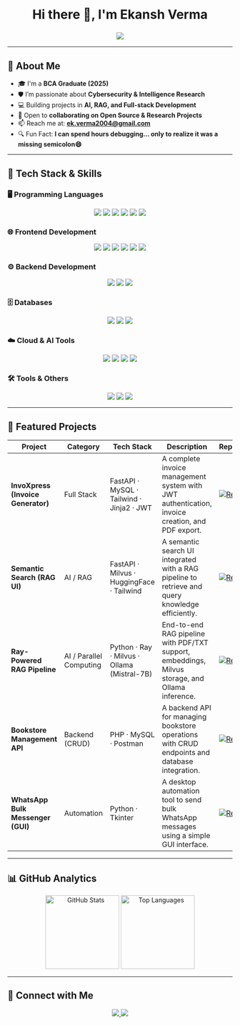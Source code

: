 <h1 align="center">Hi there 👋, I'm Ekansh Verma</h1>
<h3 align="center">
  <img src="https://readme-typing-svg.herokuapp.com?size=22&color=FF0000&center=true&vCenter=true&width=500&lines=Full-stack+%26+AI+Enthusiast;Aspiring+Cybersecurity+Specialist;AI%2FML+%26+RAG+Explorer;">
</h3>

---

## 🚀 About Me  

- 🎓 I'm a **BCA Graduate (2025)**  
- 🛡️ I’m passionate about **Cybersecurity & Intelligence Research**  
- 💻 Building projects in **AI, RAG, and Full-stack Development**  
- 🤝 Open to **collaborating on Open Source & Research Projects**  
- 📫 Reach me at: **ek.verma2004@gmail.com**  
- 🔍 Fun Fact: **I can spend hours debugging... only to realize it was a missing semicolon😄**

---

## 🧰 Tech Stack & Skills  

### 🖥️ Programming Languages  
<p align="center">
  <img src="https://img.shields.io/badge/-Python-3776AB?style=for-the-badge&logo=python&logoColor=white"/>
  <img src="https://img.shields.io/badge/-C++-00599C?style=for-the-badge&logo=cplusplus&logoColor=white"/>
  <img src="https://img.shields.io/badge/-C-00599C?style=for-the-badge&logo=c&logoColor=white"/>
  <img src="https://img.shields.io/badge/-Java-007396?style=for-the-badge&logo=java&logoColor=white"/>
  <img src="https://img.shields.io/badge/-PHP-777BB4?style=for-the-badge&logo=php&logoColor=white"/>
  <img src="https://img.shields.io/badge/-JavaScript-F7DF1E?style=for-the-badge&logo=javascript&logoColor=black"/>
</p>

### 🌐 Frontend Development  
<p align="center">
  <img src="https://img.shields.io/badge/-HTML5-E34F26?style=for-the-badge&logo=html5&logoColor=white"/>
  <img src="https://img.shields.io/badge/-CSS3-1572B6?style=for-the-badge&logo=css3&logoColor=white"/>
  <img src="https://img.shields.io/badge/-JavaScript-F7DF1E?style=for-the-badge&logo=javascript&logoColor=black"/>
  <img src="https://img.shields.io/badge/-Tailwind_CSS-38B2AC?style=for-the-badge&logo=tailwind-css&logoColor=white"/>
  <img src="https://img.shields.io/badge/-React-61DAFB?style=for-the-badge&logo=react&logoColor=black"/>
  <img src="https://img.shields.io/badge/-Bootstrap-563D7C?style=for-the-badge&logo=bootstrap&logoColor=white"/>
</p>

### ⚙️ Backend Development  
<p align="center">
  <img src="https://img.shields.io/badge/-FastAPI-009688?style=for-the-badge&logo=fastapi&logoColor=white"/>
  <img src="https://img.shields.io/badge/-Flask-000000?style=for-the-badge&logo=flask&logoColor=white"/>
  <img src="https://img.shields.io/badge/-Django-092E20?style=for-the-badge&logo=django&logoColor=white"/>
</p>

### 🗄️ Databases  
<p align="center">
  <img src="https://img.shields.io/badge/-MySQL-4479A1?style=for-the-badge&logo=mysql&logoColor=white"/>
  <img src="https://img.shields.io/badge/-SQLite-003B57?style=for-the-badge&logo=sqlite&logoColor=white"/>
  <img src="https://img.shields.io/badge/-Milvus-0081CB?style=for-the-badge&logo=milvus&logoColor=white"/>
</p>

### ☁️ Cloud & AI Tools  
<p align="center">
  <img src="https://img.shields.io/badge/-Ray-0288D1?style=for-the-badge&logo=ray&logoColor=white"/>
  <img src="https://img.shields.io/badge/-HuggingFace-FFD21E?style=for-the-badge&logo=huggingface&logoColor=black"/>
  <img src="https://img.shields.io/badge/-Ollama-000000?style=for-the-badge&logo=ollama&logoColor=white"/>
  <img src="https://img.shields.io/badge/-Dask-FF6F00?style=for-the-badge&logo=dask&logoColor=white"/>
</p>

### 🛠️ Tools & Others  
<p align="center">
  <img src="https://img.shields.io/badge/-Git-F05032?style=for-the-badge&logo=git&logoColor=white"/>
  <img src="https://img.shields.io/badge/-Postman-FF6C37?style=for-the-badge&logo=postman&logoColor=white"/>
  <img src="https://img.shields.io/badge/-VS_Code-007ACC?style=for-the-badge&logo=visual-studio-code&logoColor=white"/>
</p>

---

## 📂 Featured Projects  

| Project                           | Category                | Tech Stack                                   | Description                                                                                   | Repository |
| --------------------------------- | ----------------------- | -------------------------------------------- | --------------------------------------------------------------------------------------------- | ---------- |
| **InvoXpress (Invoice Generator)** | Full Stack              | FastAPI · MySQL · Tailwind · Jinja2 · JWT    | A complete invoice management system with JWT authentication, invoice creation, and PDF export. | [![Repo](https://img.shields.io/badge/View_Repo-181717?style=for-the-badge&logo=github)](https://github.com/ekansh012/JWT_Authentication_Py) |
| **Semantic Search (RAG UI)**      | AI / RAG                | FastAPI · Milvus · HuggingFace · Tailwind    | A semantic search UI integrated with a RAG pipeline to retrieve and query knowledge efficiently. | [![Repo](https://img.shields.io/badge/View_Repo-181717?style=for-the-badge&logo=github)](https://github.com/ekansh012/<semantic-search-repo>) |
| **Ray-Powered RAG Pipeline**      | AI / Parallel Computing | Python · Ray · Milvus · Ollama (Mistral-7B)  | End-to-end RAG pipeline with PDF/TXT support, embeddings, Milvus storage, and Ollama inference. | [![Repo](https://img.shields.io/badge/View_Repo-181717?style=for-the-badge&logo=github)](https://github.com/ekansh012/modular-ray-rag-pipeline) |
| **Bookstore Management API**      | Backend (CRUD)          | PHP · MySQL · Postman                        | A backend API for managing bookstore operations with CRUD endpoints and database integration.   | [![Repo](https://img.shields.io/badge/View_Repo-181717?style=for-the-badge&logo=github)](https://github.com/ekansh012/CRUD_API_Bookstore_management_project) |
| **WhatsApp Bulk Messenger (GUI)** | Automation              | Python · Tkinter                             | A desktop automation tool to send bulk WhatsApp messages using a simple GUI interface.          | [![Repo](https://img.shields.io/badge/View_Repo-181717?style=for-the-badge&logo=github)](https://github.com/ekansh012/whatsapp-bulk-messenger) |

---

## 📊 GitHub Analytics  

<p align="center">
  <img src="https://github-readme-stats.vercel.app/api?username=ekansh012&show_icons=true&theme=tokyonight" alt="GitHub Stats" height="165"/>
  <img src="https://github-readme-stats.vercel.app/api/top-langs/?username=ekansh012&layout=compact&theme=tokyonight" alt="Top Languages" height="165"/>
</p>

---

## 🤝 Connect with Me  

<p align="center">
  <a href="https://www.linkedin.com/in/ekansh-verma-02313625a">
    <img src="https://img.shields.io/badge/LinkedIn-0077B5?style=for-the-badge&logo=linkedin&logoColor=white"/>
  </a>
  <a href="mailto:ek.verma2004@gmail.com">
    <img src="https://img.shields.io/badge/Email-D14836?style=for-the-badge&logo=gmail&logoColor=white"/>
  </a>
</p>
